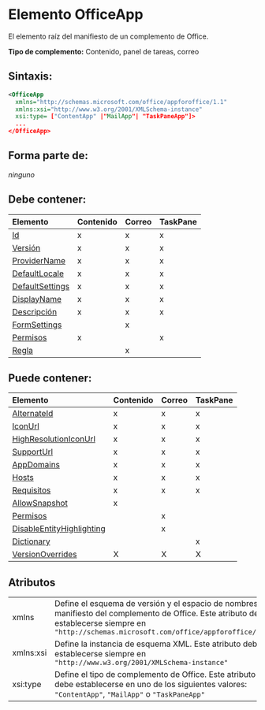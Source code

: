 
# Elemento OfficeApp
El elemento raíz del manifiesto de un complemento de Office.

 **Tipo de complemento:** Contenido, panel de tareas, correo


## Sintaxis:


```XML
<OfficeApp 
  xmlns="http://schemas.microsoft.com/office/appforoffice/1.1" 
  xmlns:xsi="http://www.w3.org/2001/XMLSchema-instance" 
  xsi:type= ["ContentApp" |"MailApp"| "TaskPaneApp"]>
  ...
</OfficeApp>
```


## Forma parte de:

 _ninguno_


## Debe contener:



|**Elemento**|**Contenido**|**Correo**|**TaskPane**|
|:-----|:-----|:-----|:-----|
|[Id](../../reference/manifest/id.md)|x|x|x|
|[Versión](../../reference/manifest/version.md)|x|x|x|
|[ProviderName](../../reference/manifest/providername.md)|x|x|x|
|[DefaultLocale](../../reference/manifest/defaultlocale.md)|x|x|x|
|[DefaultSettings](../../reference/manifest/defaultsettings.md)|x|x|x|
|[DisplayName](../../reference/manifest/displayname.md)|x|x|x|
|[Descripción](../../reference/manifest/description.md)|x|x|x|
|[FormSettings](../../reference/manifest/formsettings.md)||x||
|[Permisos](../../reference/manifest/permissions.md)|x||x|
|[Regla](../../reference/manifest/rule.md)||x||

## Puede contener:



|**Elemento**|**Contenido**|**Correo**|**TaskPane**|
|:-----|:-----|:-----|:-----|
|[AlternateId](../../reference/manifest/alternateid.md)|x|x|x|
|[IconUrl](../../reference/manifest/iconurl.md)|x|x|x|
|[HighResolutionIconUrl](../../reference/manifest/highresolutioniconurl.md)|x|x|x|
|[SupportUrl](../../reference/manifest/supporturl.md)|x|x|x|
|[AppDomains](../../reference/manifest/appdomains.md)|x|x|x|
|[Hosts](../../reference/manifest/hosts.md)|x|x|x|
|[Requisitos](../../reference/manifest/requirements.md)|x|x|x|
|[AllowSnapshot](../../reference/manifest/allowsnapshot.md)|x|||
|[Permisos](../../reference/manifest/permissions.md)||x||
|[DisableEntityHighlighting](../../reference/manifest/disableentityhighlighting.md)||x||
|[Dictionary](../../reference/manifest/dictionary.md)|||x|
|[VersionOverrides](../../reference/manifest/versionoverrides.md)|X|X|X|

## Atributos


|||
|:-----|:-----|
|xmlns|Define el esquema de versión y el espacio de nombres del manifiesto del complemento de Office. Este atributo debe establecerse siempre en `"http://schemas.microsoft.com/office/appforoffice/1.1"`|
|xmlns:xsi|Define la instancia de esquema XML. Este atributo debe establecerse siempre en `"http://www.w3.org/2001/XMLSchema-instance"`|
|xsi:type|Define el tipo de complemento de Office. Este atributo debe establecerse en uno de los siguientes valores: `"ContentApp"`, `"MailApp"` o `"TaskPaneApp"`|
